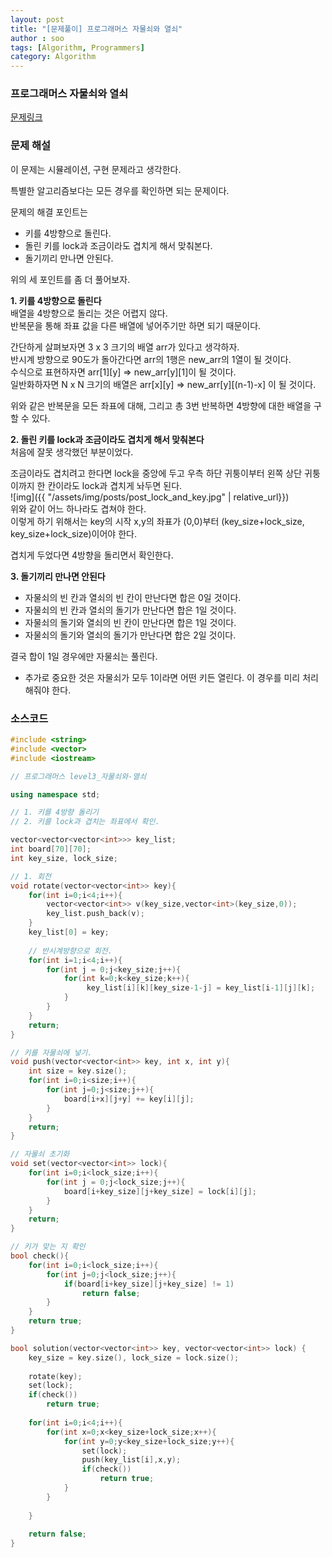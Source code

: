 ```yaml
---
layout: post
title: "[문제풀이] 프로그래머스 자물쇠와 열쇠"
author : soo
tags: [Algorithm, Programmers]
category: Algorithm
---
```


### 프로그래머스 자물쇠와 열쇠

[문제링크](https://programmers.co.kr/learn/courses/30/lessons/60059)


### 문제 해설

이 문제는 시뮬레이션, 구현 문제라고 생각한다.  

특별한 알고리즘보다는 모든 경우를 확인하면 되는 문제이다.  

문제의 해결 포인트는 
- 키를 4방향으로 돌린다.
- 돌린 키를 lock과 조금이라도 겹치게 해서 맞춰본다.
- 돌기끼리 만나면 안된다.

위의 세 포인트를 좀 더 풀어보자.

**1. 키를 4방향으로 돌린다**  
배열을 4방향으로 돌리는 것은 어렵지 않다.  
반복문을 통해 좌표 값을 다른 배열에 넣어주기만 하면 되기 때문이다.

간단하게 살펴보자면 3 x 3 크기의 배열 arr가 있다고 생각하자.  
반시계 방향으로 90도가 돌아간다면 arr의 1행은 new_arr의 1열이 될 것이다.  
수식으로 표현하자면 arr[1][y] => new_arr[y][1]이 될 것이다.  
일반화하자면 N x N 크기의 배열은 arr[x][y] => new_arr[y][(n-1)-x] 이 될 것이다.  

위와 같은 반복문을 모든 좌표에 대해, 그리고 총 3번 반복하면 4방향에 대한 배열을 구할 수 있다.


**2. 돌린 키를 lock과 조금이라도 겹치게 해서 맞춰본다**  
처음에 잘못 생각했던 부분이었다. 

조금이라도 겹치려고 한다면 lock을 중앙에 두고 우측 하단 귀퉁이부터 왼쪽 상단 귀퉁이까지 한 칸이라도 lock과 겹치게 놔두면 된다.   
![img]({{ "/assets/img/posts/post_lock_and_key.jpg" | relative_url}})    
위와 같이 어느 하나라도 겹쳐야 한다.  
이렇게 하기 위해서는 key의 시작 x,y의 좌표가 (0,0)부터 (key_size+lock_size, key_size+lock_size)이어야 한다.  

겹치게 두었다면 4방향을 돌리면서 확인한다. 


**3. 돌기끼리 만나면 안된다**

- 자물쇠의 빈 칸과 열쇠의 빈 칸이 만난다면 합은 0일 것이다.
- 자물쇠의 빈 칸과 열쇠의 돌기가 만난다면 합은 1일 것이다.
- 자물쇠의 돌기와 열쇠의 빈 칸이 만난다면 합은 1일 것이다.
- 자물쇠의 돌기와 열쇠의 돌기가 만난다면 합은 2일 것이다.

결국 합이 1일 경우에만 자물쇠는 풀린다. 


+ 추가로 중요한 것은 자물쇠가 모두 1이라면 어떤 키든 열린다. 이 경우를 미리 처리 해줘야 한다.


### 소스코드
```cpp
#include <string>
#include <vector>
#include <iostream>

// 프로그래머스 level3_자물쇠와-열쇠

using namespace std;

// 1. 키를 4방향 돌리기
// 2. 키를 lock과 겹치는 좌표에서 확인.

vector<vector<vector<int>>> key_list;
int board[70][70];
int key_size, lock_size;

// 1. 회전
void rotate(vector<vector<int>> key){
    for(int i=0;i<4;i++){
        vector<vector<int>> v(key_size,vector<int>(key_size,0));
        key_list.push_back(v);
    }
    key_list[0] = key;
    
    // 반시계방향으로 회전.
    for(int i=1;i<4;i++){
        for(int j = 0;j<key_size;j++){
            for(int k=0;k<key_size;k++){
                 key_list[i][k][key_size-1-j] = key_list[i-1][j][k];
            }
        }
    }
    return;
}

// 키를 자물쇠에 넣기.
void push(vector<vector<int>> key, int x, int y){
    int size = key.size();
    for(int i=0;i<size;i++){
        for(int j=0;j<size;j++){
            board[i+x][j+y] += key[i][j];
        }
    }
    return;
}

// 자물쇠 초기화
void set(vector<vector<int>> lock){
    for(int i=0;i<lock_size;i++){
        for(int j = 0;j<lock_size;j++){
            board[i+key_size][j+key_size] = lock[i][j];
        }
    }
    return;
}

// 키가 맞는 지 확인
bool check(){
    for(int i=0;i<lock_size;i++){
        for(int j=0;j<lock_size;j++){
            if(board[i+key_size][j+key_size] != 1)
                return false;
        }
    }
    return true;
}

bool solution(vector<vector<int>> key, vector<vector<int>> lock) {
    key_size = key.size(), lock_size = lock.size();
    
    rotate(key);
    set(lock);
    if(check())
        return true;
    
    for(int i=0;i<4;i++){
        for(int x=0;x<key_size+lock_size;x++){
            for(int y=0;y<key_size+lock_size;y++){
                set(lock);
                push(key_list[i],x,y);
                if(check())
                    return true;
            }
        }
        
    }
    
    return false;
}


```

